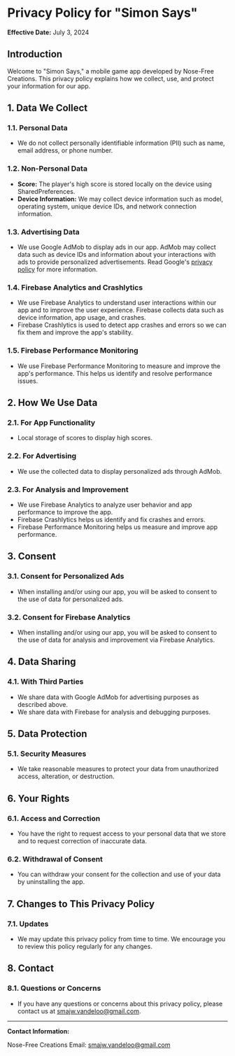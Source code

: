 # Privacy Policy for "Simon Says"

**Effective Date:** July 3, 2024

## Introduction
Welcome to "Simon Says," a mobile game app developed by Nose-Free Creations. This privacy policy explains how we collect, use, and protect your information for our app.

## 1. Data We Collect

### 1.1. Personal Data
- We do not collect personally identifiable information (PII) such as name, email address, or phone number.

### 1.2. Non-Personal Data
- **Score:** The player's high score is stored locally on the device using SharedPreferences.
- **Device Information:** We may collect device information such as model, operating system, unique device IDs, and network connection information.

### 1.3. Advertising Data
- We use Google AdMob to display ads in our app. AdMob may collect data such as device IDs and information about your interactions with ads to provide personalized advertisements. Read Google's [privacy policy](https://policies.google.com/privacy) for more information.

### 1.4. Firebase Analytics and Crashlytics
- We use Firebase Analytics to understand user interactions within our app and to improve the user experience. Firebase collects data such as device information, app usage, and crashes.
- Firebase Crashlytics is used to detect app crashes and errors so we can fix them and improve the app's stability.

### 1.5. Firebase Performance Monitoring
- We use Firebase Performance Monitoring to measure and improve the app's performance. This helps us identify and resolve performance issues.

## 2. How We Use Data

### 2.1. For App Functionality
- Local storage of scores to display high scores.

### 2.2. For Advertising
- We use the collected data to display personalized ads through AdMob.

### 2.3. For Analysis and Improvement
- We use Firebase Analytics to analyze user behavior and app performance to improve the app.
- Firebase Crashlytics helps us identify and fix crashes and errors.
- Firebase Performance Monitoring helps us measure and improve app performance.

## 3. Consent

### 3.1. Consent for Personalized Ads
- When installing and/or using our app, you will be asked to consent to the use of data for personalized ads.

### 3.2. Consent for Firebase Analytics
- When installing and/or using our app, you will be asked to consent to the use of data for analysis and improvement via Firebase Analytics.

## 4. Data Sharing

### 4.1. With Third Parties
- We share data with Google AdMob for advertising purposes as described above.
- We share data with Firebase for analysis and debugging purposes.

## 5. Data Protection

### 5.1. Security Measures
- We take reasonable measures to protect your data from unauthorized access, alteration, or destruction.

## 6. Your Rights

### 6.1. Access and Correction
- You have the right to request access to your personal data that we store and to request correction of inaccurate data.

### 6.2. Withdrawal of Consent
- You can withdraw your consent for the collection and use of your data by uninstalling the app.

## 7. Changes to This Privacy Policy

### 7.1. Updates
- We may update this privacy policy from time to time. We encourage you to review this policy regularly for any changes.

## 8. Contact

### 8.1. Questions or Concerns
- If you have any questions or concerns about this privacy policy, please contact us at [smajw.vandeloo@gmail.com](mailto:smajw.vandeloo@gmail.com).

---

**Contact Information:**

Nose-Free Creations
Email: [smajw.vandeloo@gmail.com](mailto:smajw.vandeloo@gmail.com)
